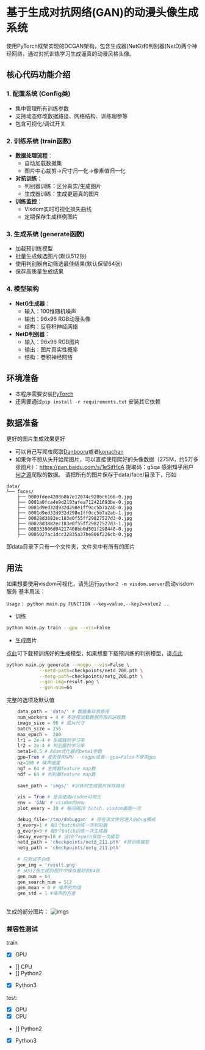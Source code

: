 # 基于生成对抗网络(GAN)的动漫头像生成系统

使用PyTorch框架实现的DCGAN架构，包含生成器(NetG)和判别器(NetD)两个神经网络，通过对抗训练学习生成逼真的动漫风格头像。

## 核心代码功能介绍

### 1. 配置系统 (Config类)
- 集中管理所有训练参数
- 支持动态修改数据路径、网络结构、训练超参等
- 包含可视化/调试开关

### 2. 训练系统 (train函数)
- **数据处理流程**：
  - 自动加载数据集
  - 图片中心裁剪→尺寸归一化→像素值归一化
- **对抗训练**：
  - 判别器训练：区分真实/生成图片
  - 生成器训练：生成更逼真的图片
- **训练监控**：
  - Visdom实时可视化损失曲线
  - 定期保存生成样例图片

### 3. 生成系统 (generate函数)
- 加载预训练模型
- 批量生成候选图片(默认512张)
- 使用判别器自动筛选最佳结果(默认保留64张)
- 保存高质量生成结果

### 4. 模型架构
- **NetG生成器**：
  - 输入：100维随机噪声
  - 输出：96x96 RGB动漫头像
  - 结构：反卷积神经网络
- **NetD判别器**：
  - 输入：96x96 RGB图片
  - 输出：图片真实性概率
  - 结构：卷积神经网络


## 环境准备

- 本程序需要安装[PyTorch](https://pytorch.org/)
- 还需要通过`pip install -r requirements.txt` 安装其它依赖


## 数据准备

更好的图片生成效果更好

- 可以自己写爬虫爬取[Danbooru](http://link.zhihu.com/?target=http%3A//safebooru.donmai.us/)或者[konachan](http://konachan.net/)
- 如果你不想从头开始爬图片，可以直接使用爬好的头像数据（275M，约5万多张图片）：https://pan.baidu.com/s/1eSifHcA 提取码：g5qa
感谢知乎用户[何之源](https://www.zhihu.com/people/he-zhi-yuan-16)爬取的数据。
请把所有的图片保存于data/face/目录下，形如
```
data/
└── faces/
    ├── 0000fdee4208b8b7e12074c920bc6166-0.jpg
    ├── 0001a0fca4e9d2193afea712421693be-0.jpg
    ├── 0001d9ed32d932d298e1ff9cc5b7a2ab-0.jpg
    ├── 0001d9ed32d932d298e1ff9cc5b7a2ab-1.jpg
    ├── 00028d3882ec183e0f55ff29827527d3-0.jpg
    ├── 00028d3882ec183e0f55ff29827527d3-1.jpg
    ├── 000333906d04217408bb0d501f298448-0.jpg
    ├── 0005027ac1dcc32835a37be806f226cb-0.jpg
```
即data目录下只有一个文件夹，文件夹中有所有的图片

## 用法
如果想要使用visdom可视化，请先运行`python2 -m visdom.server`启动visdom服务
基本用法：
```
Usage： python main.py FUNCTION --key=value,--key2=value2 ..
```

- 训练
```bash
python main.py train --gpu --vis=False
```

- 生成图片

[点此](https://yun.sfo2.digitaloceanspaces.com/pytorch_book/pytorch_book/netg_200.pth)可下载预训练好的生成模型，如果想要下载预训练的判别模型，请[点此](https://yun.sfo2.digitaloceanspaces.com/pytorch_book/pytorch_book/netd_200.pth)
```bash
python main.py generate --nogpu --vis=False \
            --netd-path=checkpoints/netd_200.pth \
            --netg-path=checkpoints/netg_200.pth \
            --gen-img=result.png \
            --gen-num=64
```
完整的选项及默认值
```python
    data_path = 'data/' # 数据集存放路径
    num_workers = 4 # 多进程加载数据所用的进程数
    image_size = 96 # 图片尺寸
    batch_size = 256
    max_epoch =  200
    lr1 = 2e-4 # 生成器的学习率
    lr2 = 2e-4 # 判别器的学习率
    beta1=0.5 # Adam优化器的beta1参数
    gpu=True # 是否使用GPU --nogpu或者--gpu=False不使用gpu
    nz=100 # 噪声维度
    ngf = 64 # 生成器feature map数
    ndf = 64 # 判别器feature map数
    
    save_path = 'imgs/' #训练时生成图片保存路径
    
    vis = True # 是否使用visdom可视化
    env = 'GAN' # visdom的env
    plot_every = 20 # 每间隔20 batch，visdom画图一次

    debug_file='/tmp/debuggan' # 存在该文件则进入debug模式
    d_every=1 # 每1个batch训练一次判别器
    g_every=5 # 每5个batch训练一次生成器
    decay_every=10 # 没10个epoch保存一次模型
    netd_path = 'checkpoints/netd_211.pth' #预训练模型
    netg_path = 'checkpoints/netg_211.pth'
    
    # 只测试不训练
    gen_img = 'result.png'
    # 从512张生成的图片中保存最好的64张
    gen_num = 64 
    gen_search_num = 512 
    gen_mean = 0 # 噪声的均值
    gen_std = 1 #噪声的方差
   
```
生成的部分图片：
![imgs](imgs/gan-results.png)


### 兼容性测试
train 
- [x] GPU  
- [] CPU  
- [] Python2
- [x] Python3

test: 

- [x] GPU
- [x] CPU
- [] Python2
- [x] Python3
